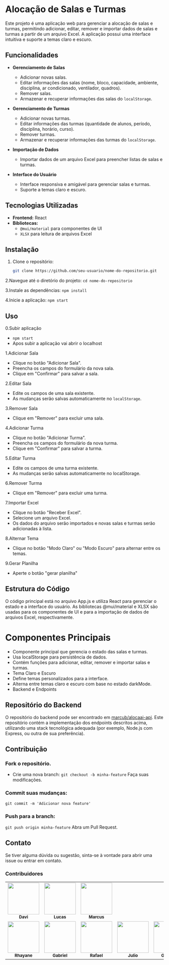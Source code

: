 # Alocação de Salas e Turmas

Este projeto é uma aplicação web para gerenciar a alocação de salas e turmas, permitindo adicionar, editar, remover e importar dados de salas e turmas a partir de um arquivo Excel. A aplicação possui uma interface intuitiva e suporte a temas claro e escuro.

## Funcionalidades

- **Gerenciamento de Salas**
  - Adicionar novas salas.
  - Editar informações das salas (nome, bloco, capacidade, ambiente, disciplina, ar condicionado, ventilador, quadros).
  - Remover salas.
  - Armazenar e recuperar informações das salas do `localStorage`.

- **Gerenciamento de Turmas**
  - Adicionar novas turmas.
  - Editar informações das turmas (quantidade de alunos, período, disciplina, horário, curso).
  - Remover turmas.
  - Armazenar e recuperar informações das turmas do `localStorage`.

- **Importação de Dados**
  - Importar dados de um arquivo Excel para preencher listas de salas e turmas.

- **Interface do Usuário**
  - Interface responsiva e amigável para gerenciar salas e turmas.
  - Suporte a temas claro e escuro.

## Tecnologias Utilizadas

- **Frontend:** React
- **Bibliotecas:**
  - `@mui/material` para componentes de UI
  - `XLSX` para leitura de arquivos Excel

## Instalação

1. Clone o repositório:
   ```bash
   git clone https://github.com/seu-usuario/nome-do-repositorio.git
   
2.Navegue até o diretório do projeto:
   `cd nome-do-repositorio`
   
3.Instale as dependências:
  `npm install`
  
4.Inicie a aplicação:
  `npm start`

## Uso

0.Subir aplicação
 - `npm start`
 - Apos subir a aplicação vai abrir o localhost 

1.Adicionar Sala
  - Clique no botão "Adicionar Sala".
  - Preencha os campos do formulário da nova sala.
  - Clique em "Confirmar" para salvar a sala.
    
2.Editar Sala
  - Edite os campos de uma sala existente.
  - As mudanças serão salvas automaticamente no `localStorage`.
    
3.Remover Sala
  - Clique em "Remover" para excluir uma sala.
    
4.Adicionar Turma
  - Clique no botão "Adicionar Turma".
  - Preencha os campos do formulário da nova turma.
  - Clique em "Confirmar" para salvar a turma.
    
5.Editar Turma
  - Edite os campos de uma turma existente.
  - As mudanças serão salvas automaticamente no localStorage.
    
6.Remover Turma
  - Clique em "Remover" para excluir uma turma.
    
7.Importar Excel
  - Clique no botão "Receber Excel".
  - Selecione um arquivo Excel.
  - Os dados do arquivo serão importados e novas salas e turmas serão adicionadas à lista.
    
8.Alternar Tema
 - Clique no botão "Modo Claro" ou "Modo Escuro" para alternar entre os temas.

9.Gerar Planilha
 - Aperte o botão "gerar planilha"
   
## Estrutura do Código
O código principal está no arquivo App.js e utiliza React para gerenciar o estado e a interface do usuário. As bibliotecas @mui/material e XLSX são usadas para os componentes de UI e para a importação de dados de arquivos Excel, respectivamente.

# Componentes Principais
  - Componente principal que gerencia o estado das salas e turmas.
  - Usa localStorage para persistência de dados.
  - Contém funções para adicionar, editar, remover e importar salas e turmas.
  - Tema Claro e Escuro
  - Define temas personalizados para a interface.
  - Alterna entre temas claro e escuro com base no estado darkMode.
  - Backend e Endpoints
    
## Repositório do Backend
O repositório do backend pode ser encontrado em [marcub/alocaai-api](https://github.com/marcub/alocaai-api). 
Este repositório contém a implementação dos endpoints descritos acima, utilizando uma stack tecnológica adequada (por exemplo, Node.js com Express, ou outra de sua preferência).

## Contribuição
### Fork o repositório.
- Crie uma nova branch:
`git checkout -b minha-feature`
Faça suas modificações.
### Commit suas mudanças:
`git commit -m 'Adicionar nova feature'`
### Push para a branch:
`git push origin minha-feature`
Abra um Pull Request.

## Contato
Se tiver alguma dúvida ou sugestão, sinta-se à vontade para abrir uma issue ou entrar em contato.

### Contribuidores

<table>
  <tr>
    <td align="center">
      <a href="https://github.com/Davi-Andrade-30">
        <img src="https://avatars.githubusercontent.com/u/84862726?v=4" width="100px;" alt=""/>
      </a>
      <br />
      <sub><b>Davi</b></sub>
      <br />
    </td>
    <td align="center">
      <a href="https://github.com/LuciosSB">
        <img src="https://avatars.githubusercontent.com/u/124175033?v=4" width="100px;" alt=""/>
      </a>
      <br />
      <sub><b>Lucas</b></sub>
      <br />
    </td>
    <td align="center">
      <a href="https://github.com/marcub">
        <img src="https://avatars.githubusercontent.com/u/42722469?v=4" width="100px;" alt=""/>
      </a>
      <br />
      <sub><b>Marcus</b></sub>
      <br />
    </td>
  </tr>
  <td align="center">
      <a href="https://github.com/RhayaneFreitas">
        <img src="https://avatars.githubusercontent.com/u/134341915?v=4" width="100px;" alt=""/>
      </a>
      <br />
      <sub><b>Rhayane</b></sub>
      <br />
    </td>
   <td align="center">
      <a href="https://github.com/Coluno">
        <img src="https://avatars.githubusercontent.com/u/106896178?v=4" width="100px;" alt=""/>
      </a>
      <br />
      <sub><b>Gabriel</b></sub>
      <br />
    </td>
   <td align="center">
      <a href="https://github.com/Rafaelpbnc16">
        <img src="https://avatars.githubusercontent.com/u/170088679?v=4" width="100px;" alt=""/>
      </a>
      <br />
      <sub><b>Rafael</b></sub>
      <br />
    </td>
  <td align="center">
      <a href="https://github.com/juliobrbsa">
        <img src="https://avatars.githubusercontent.com/u/143511071?v=4" width="100px;" alt=""/>
      </a>
      <br />
      <sub><b>Julio</b></sub>
      <br />
    </td>
  <td align="center">
      <a href="https://github.com/gilberto450">
        <img src="https://avatars.githubusercontent.com/u/144842238?v=4" width="100px;" alt=""/>
      </a>
      <br />
      <sub><b>Gilberto</b></sub>
      <br />
    </td>
  </tr>
</table>
<!-- ALL-CONTRIBUTORS-LIST:END -->

